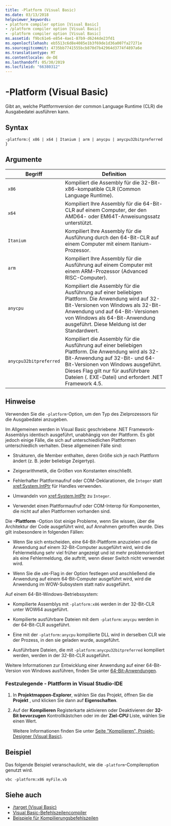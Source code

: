 ```yaml
---
title: -Platform (Visual Basic)
ms.date: 03/13/2018
helpviewer_keywords:
- platform compiler option [Visual Basic]
- /platform compiler option [Visual Basic]
- -platform compiler option [Visual Basic]
ms.assetid: f9bc61e6-e854-4ae1-87b9-d6244de23fd1
ms.openlocfilehash: eb5513c6d8e4085e1b3f69de1d36a007fa27271e
ms.sourcegitcommit: 4735bb7741555bcb870d7b42964d3774f4897a6e
ms.translationtype: MT
ms.contentlocale: de-DE
ms.lasthandoff: 05/30/2019
ms.locfileid: "66380312"
---
```

# <a name="-platform-visual-basic"></a>-Platform (Visual Basic)
Gibt an, welche Plattformversion der common Language Runtime (CLR) die Ausgabedatei ausführen kann.  
  
## <a name="syntax"></a>Syntax  
  
```  
-platform:{ x86 | x64 | Itanium | arm | anycpu | anycpu32bitpreferred }  
```  
  
## <a name="arguments"></a>Argumente  
  
|Begriff|Definition|  
|---|---|  
|`x86`|Kompiliert die Assembly für die 32-Bit-x86-kompatible CLR (Common Language Runtime).|  
|`x64`|Kompiliert Ihre Assembly für die 64-Bit-CLR auf einem Computer, der den AMD64- oder EM64T-Anweisungssatz unterstützt.|  
|`Itanium`|Kompiliert Ihre Assembly für die Ausführung durch den 64-Bit-CLR auf einem Computer mit einem Itanium-Prozessor.|  
|`arm`|Kompiliert Ihre Assembly für die Ausführung auf einem Computer mit einem ARM-Prozessor (Advanced RISC-Computer).|  
|`anycpu`|Kompiliert die Assembly für die Ausführung auf einer beliebigen Plattform. Die Anwendung wird auf 32-Bit-Versionen von Windows als 32-Bit-Anwendung und auf 64-Bit-Versionen von Windows als 64-Bit-Anwendung ausgeführt. Diese Meldung ist der Standardwert.|  
|`anycpu32bitpreferred`|Kompiliert die Assembly für die Ausführung auf einer beliebigen Plattform. Die Anwendung wird als 32-Bit-Anwendung auf 32-Bit- und 64-Bit-Versionen von Windows ausgeführt. Dieses Flag gilt nur für ausführbare Dateien (. EXE-Datei) und erfordert .NET Framework 4.5.|  
  
## <a name="remarks"></a>Hinweise  
 Verwenden Sie die `-platform`-Option, um den Typ des Zielprozessors für die Ausgabedatei anzugeben.  
  
 Im Allgemeinen werden in Visual Basic geschriebene .NET Framework-Assemblys identisch ausgeführt, unabhängig von der Plattform. Es gibt jedoch einige Fälle, die sich auf unterschiedlichen Plattformen unterschiedlich verhalten. Diese allgemeinen Fälle sind:  
  
- Strukturen, die Member enthalten, deren Größe sich je nach Plattform ändert (z. B. jeder beliebige Zeigertyp).  
  
- Zeigerarithmetik, die Größen von Konstanten einschließt.  
  
- Fehlerhafter Plattformaufruf oder COM-Deklarationen, die `Integer` statt <xref:System.IntPtr> für Handles verwenden.  
  
- Umwandeln von <xref:System.IntPtr> zu `Integer`.  
  
- Verwendet einen Plattformaufruf oder COM-Interop für Komponenten, die nicht auf allen Plattformen vorhanden sind.  
  
 Die **-Plattform** -Option löst einige Probleme, wenn Sie wissen, über die Architektur der Code ausgeführt wird, auf Annahmen getroffen wurde. Dies gilt insbesondere in folgenden Fällen:  
  
- Wenn Sie sich entscheiden, eine 64-Bit-Plattform anzuzielen und die Anwendung auf einem 32-Bit-Computer ausgeführt wird, wird die Fehlermeldung sehr viel früher angezeigt und ist mehr problemorientiert als eine Fehlermeldung, die auftritt, wenn dieser Switch nicht verwendet wird.  
  
- Wenn Sie die `x86`-Flag in der Option festlegen und anschließend die Anwendung auf einem 64-Bit-Computer ausgeführt wird, wird die Anwendung im WOW-Subsystem statt nativ ausgeführt.  
  
 Auf einem 64-Bit-Windows-Betriebssystem:  
  
- Kompilierte Assemblys mit `-platform:x86` werden in der 32-Bit-CLR unter WOW64 ausgeführt.  
  
- Kompilierte ausführbare Dateien mit dem `-platform:anycpu` werden in der 64-Bit-CLR ausgeführt.  
  
- Eine mit der `-platform:anycpu` kompilierte DLL wird in derselben CLR wie der Prozess, in den sie geladen wurde, ausgeführt.  
  
- Ausführbare Dateien, die mit `-platform:anycpu32bitpreferred` kompiliert werden, werden in der 32-Bit-CLR ausgeführt.  
  
 Weitere Informationen zur Entwicklung einer Anwendung auf einer 64-Bit-Version von Windows ausführen, finden Sie unter [64-Bit-Anwendungen](../../../framework/64-bit-apps.md).  
  
### <a name="to-set--platform-in-the-visual-studio-ide"></a>Festzulegende - Plattform in Visual Studio-IDE  
  
1. In **Projektmappen-Explorer**, wählen Sie das Projekt, öffnen Sie die **Projekt** , und klicken Sie dann auf **Eigenschaften**.  
  
2. Auf der **Kompilieren** Registerkarte aktivieren oder Deaktivieren der **32-Bit bevorzugen** Kontrollkästchen oder im der **Ziel-CPU** Liste, wählen Sie einen Wert.  
  
     Weitere Informationen finden Sie unter [Seite "Kompilieren", Projekt-Designer (Visual Basic)](/visualstudio/ide/reference/compile-page-project-designer-visual-basic).  
  
## <a name="example"></a>Beispiel  
 Das folgende Beispiel veranschaulicht, wie die `-platform`-Compileroption genutzt wird.  
  
```console
vbc -platform:x86 myFile.vb  
```  
  
## <a name="see-also"></a>Siehe auch

- [/target (Visual Basic)](target.md)
- [Visual Basic-Befehlszeilencompiler](index.md)
- [Beispiele für Kompilierungsbefehlszeilen](sample-compilation-command-lines.md)
